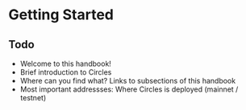 Getting Started
===

## Todo

- Welcome to this handbook!
- Brief introduction to Circles
- Where can you find what? Links to subsections of this handbook
- Most important addressses: Where Circles is deployed (mainnet / testnet)
